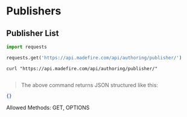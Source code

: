 # Publishers

## Publisher List

```python
import requests

requests.get('https://api.madefire.com/api/authoring/publisher/')
```

```shell
curl "https://api.madefire.com/api/authoring/publisher/"
```

```javascript
```

> The above command returns JSON structured like this:

```json
{}
```

Allowed Methods: GET, OPTIONS


